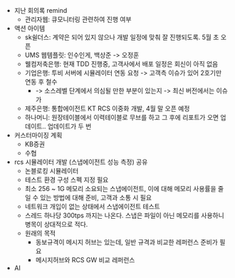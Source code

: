 - 지난 회의록 remind
	- 관리자웹: 큐모니터링 관련하여 진행 여부
- 액션 아이템
	- sk쉴더스: 계약은 되어 있지 않으나 개발 일정에 맞춰 잘 진행되도록. 5월 초 오픈
	- UMS 웹템플릿: 인수인게, 백상준 -> 오정훈
	- 웰컴저축은행: 현재 TDD 진행중, 고객사에서 배포 일정은 회신이 아직 없음
	- 기업은행: 투비 서버에 시뮬레이터 연동 요청 -> 고객측 이슈가 있어 2호기만 연동 후 철수
		- -> 소스레벨 단계에서 의심될 만한 부분이 있는지 -> 최신 버전에서는 이슈가 
	- 제주은행: 통합에이전트 KT RCS 이중화 개발, 4월 말 오픈 예정
	- 하나머니: 원장테이블에서 이력테이블로 무브를 하고 그 후에 리포트가 오면 업데이트.. 업데이트가 두 번
- 커스터마이징 계획
	- KB증권
	- 수협
- rcs 시뮬레이터 개발 (스냅에이전트 성능 측정) 공유
	- 논블로킹 시뮬레이터
	- 테스트 환경 구성 스펙 지정 필요
	- 최소 256 ~ 1G 메모리 소요되는 스냅에이전트, 이에 대해 메모리 사용률을 줄일 수 있는 방법에 대해 준비, 고객과 소통 시 필요
	- 네트워크 개입이 없는 상태에서 스냅에이전트 테스트
	- 스레드 하나당 300tps 까지는 나온다. 스냅은 파일이 아닌 메모리를 사용하니 병목이 상대적으로 적다.
	- 원래의 목적
		- 동보규격이 메시지 허브는 있는데, 일반 규격과 비교한 레퍼런스 준비가 필요
		- 메시지허브와 RCS GW 비교 레퍼런스
- AI